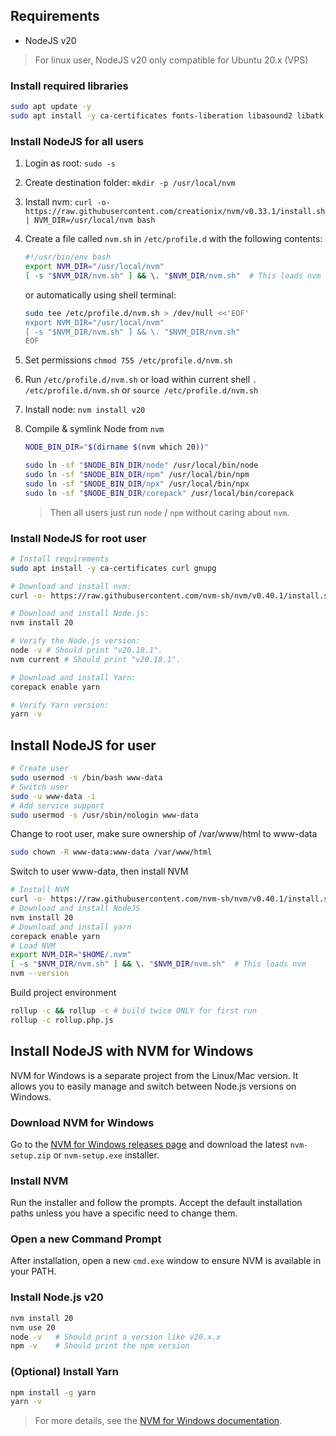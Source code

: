 ## Requirements

- NodeJS v20

> For linux user, NodeJS v20 only compatible for Ubuntu 20.x (VPS)

### Install required libraries

```bash
sudo apt update -y
sudo apt install -y ca-certificates fonts-liberation libasound2 libatk-bridge2.0-0 libatk1.0-0 libc6 libcairo2 libcups2 libdbus-1-3 libexpat1 libfontconfig1 libgbm1 libgcc1 libglib2.0-0 libgtk-3-0 libnspr4 libnss3 libpango-1.0-0 libpangocairo-1.0-0 libstdc++6 libx11-6 libx11-xcb1 libxcb1 libxcomposite1 libxcursor1 libxdamage1 libxext6 libxfixes3 libxi6 libxrandr2 libxrender1 libxss1 libxtst6 lsb-release wget xdg-utils
```

### Install NodeJS for all users

1.  Login as root: `sudo -s`

2.  Create destination folder: `mkdir -p /usr/local/nvm`

3.  Install nvm: `curl -o- https://raw.githubusercontent.com/creationix/nvm/v0.33.1/install.sh | NVM_DIR=/usr/local/nvm bash`

4.  Create a file called `nvm.sh` in `/etc/profile.d` with the following contents:

    ```bash
    #!/usr/bin/env bash
    export NVM_DIR="/usr/local/nvm"
    [ -s "$NVM_DIR/nvm.sh" ] && \. "$NVM_DIR/nvm.sh"  # This loads nvm
    ```

    or automatically using shell terminal:

    ```bash
    sudo tee /etc/profile.d/nvm.sh > /dev/null <<'EOF'
    export NVM_DIR="/usr/local/nvm"
    [ -s "$NVM_DIR/nvm.sh" ] && \. "$NVM_DIR/nvm.sh"
    EOF
    ```

5.  Set permissions `chmod 755 /etc/profile.d/nvm.sh`

6.  Run `/etc/profile.d/nvm.sh` or load within current shell  `. /etc/profile.d/nvm.sh` or `source /etc/profile.d/nvm.sh`

7.  Install node: `nvm install v20`

8. Compile & symlink Node from `nvm`

   ```bash
   NODE_BIN_DIR="$(dirname $(nvm which 20))"

   sudo ln -sf "$NODE_BIN_DIR/node" /usr/local/bin/node
   sudo ln -sf "$NODE_BIN_DIR/npm" /usr/local/bin/npm
   sudo ln -sf "$NODE_BIN_DIR/npx" /usr/local/bin/npx
   sudo ln -sf "$NODE_BIN_DIR/corepack" /usr/local/bin/corepack
   ```

   > Then all users just run `node` / `npm` without caring about `nvm`.

### Install NodeJS for root user

```bash
# Install requirements
sudo apt install -y ca-certificates curl gnupg

# Download and install nvm:
curl -o- https://raw.githubusercontent.com/nvm-sh/nvm/v0.40.1/install.sh | bash

# Download and install Node.js:
nvm install 20

# Verify the Node.js version:
node -v # Should print "v20.18.1".
nvm current # Should print "v20.18.1".

# Download and install Yarn:
corepack enable yarn

# Verify Yarn version:
yarn -v
```

## Install NodeJS for user

```bash
# Create user
sudo usermod -s /bin/bash www-data
# Switch user
sudo -u www-data -i
# Add service support
sudo usermod -s /usr/sbin/nologin www-data
```

Change to root user, make sure ownership of /var/www/html to www-data

```bash
sudo chown -R www-data:www-data /var/www/html
```

Switch to user www-data, then install NVM

```bash
# Install NVM
curl -o- https://raw.githubusercontent.com/nvm-sh/nvm/v0.40.1/install.sh | bash
# Download and install NodeJS
nvm install 20
# Download and install yarn
corepack enable yarn
# Load NVM
export NVM_DIR="$HOME/.nvm"
[ -s "$NVM_DIR/nvm.sh" ] && \. "$NVM_DIR/nvm.sh"  # This loads nvm
nvm --version
```

Build project environment

```bash
rollup -c && rollup -c # build twice ONLY for first run
rollup -c rollup.php.js
```

## Install NodeJS with NVM for Windows

NVM for Windows is a separate project from the Linux/Mac version. It allows you to easily manage and switch between Node.js versions on Windows.

### Download NVM for Windows
Go to the [NVM for Windows releases page](https://github.com/coreybutler/nvm-windows/releases) and download the latest `nvm-setup.zip` or `nvm-setup.exe` installer.

### Install NVM
Run the installer and follow the prompts. Accept the default installation paths unless you have a specific need to change them.

### Open a new Command Prompt
After installation, open a new `cmd.exe` window to ensure NVM is available in your PATH.

### Install Node.js v20
```bash
nvm install 20
nvm use 20
node -v   # Should print a version like v20.x.x
npm -v    # Should print the npm version
```

### (Optional) Install Yarn
```bash
npm install -g yarn
yarn -v
```

> For more details, see the [NVM for Windows documentation](https://github.com/coreybutler/nvm-windows#installation--upgrades).
